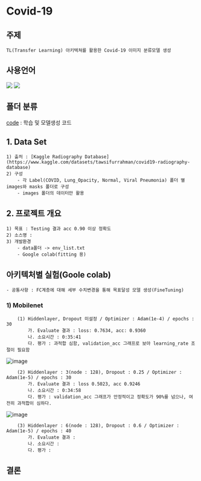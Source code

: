 # Covid-19

## 주제 
    TL(Transfer Learning) 아키텍쳐를 활용한 Covid-19 이미지 분류모델 생성

## 사용언어
<a href="https://www.python.org/" target="_blank"><img src="https://img.shields.io/badge/Python-3776AB?style=flat&logo=python&logoColor=white"/></a>
<a href="https://jupyter.org/" target="_blank"><img src="https://img.shields.io/badge/Jupyter-F37626?style=flat&logo=jupyter&logoColor=white"/></a>

## 폴더 분류
[code](https://github.com/Decoyer-71/BrainTumor/tree/master/code) : 학습 및 모델생성 코드


## 1. Data Set
    1) 출처 : [Kaggle Radiography Database](https://www.kaggle.com/datasets/tawsifurrahman/covid19-radiography-database)
    2) 구성
        - 각 Label(COVID, Lung_Opacity, Normal, Viral Pneumonia) 폴더 별 images와 masks 폴더로 구성
        - images 폴더의 데이터만 활용

## 2. 프로젝트 개요
    1) 목표 : Testing 결과 acc 0.90 이상 정확도 
    2) 소스명 : 
    3) 개발환경 
        - data폴더 -> env_list.txt
        - Google colab(fitting 용)
        
## 아키텍처별 실험(Goole colab)
    - 공통사항 : FC계층에 대해 세부 수치변경을 통해 목표달성 모델 생성(FineTuning)
### 1) Mobilenet 
        (1) Hiddenlayer, Dropout 미설정 / Optimizer : Adam(1e-4) / epochs : 30
            가. Evaluate 결과 : loss: 0.7634, acc: 0.9360
            나. 소요시간 : 0:35:41
            다. 평가 : 과적합 심함, validation_acc 그래프로 보아 learning_rate 조절이 필요함
![image](https://github.com/Decoyer-71/Covid-19/assets/127948197/64b15dfd-7675-40b6-8c8a-298782f0ee2f)

        (2) Hiddenlayer : 3(node : 128), Dropout : 0.25 / Optimizer : Adam(1e-5) / epochs : 30
            가. Evaluate 결과 : loss 0.5023, acc 0.9246
            나. 소요시간 : 0:34:58
            다. 평가 : validation_acc 그래프가 안정적이고 정확도가 90%를 넘으나, 여전히 과적합이 심하다.
![image](https://github.com/Decoyer-71/Covid-19/assets/127948197/deda14fb-f5d4-4ac0-afba-cab8aa901bae)

        (3) Hiddenlayer : 6(node : 128), Dropout : 0.6 / Optimizer : Adam(1e-5) / epochs : 40
            가. Evaluate 결과 : 
            나. 소요시간 : 
            다. 평가 : 

## 결론
